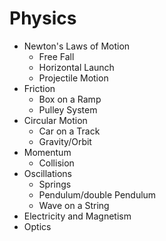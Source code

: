 # Physics #


* Newton's Laws of Motion
  * Free Fall
  * Horizontal Launch
  * Projectile Motion
* Friction
  * Box on a Ramp
  * Pulley System
* Circular Motion
  * Car on a Track
  * Gravity/Orbit
* Momentum
  * Collision
* Oscillations
  * Springs
  * Pendulum/double Pendulum
  * Wave on a String
* Electricity and Magnetism
* Optics
